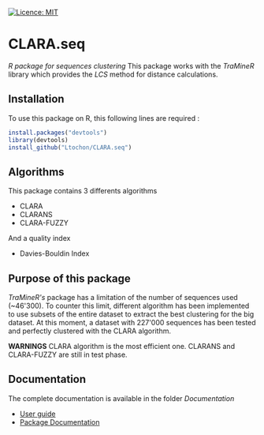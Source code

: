 [![Licence: MIT](https://img.shields.io/badge/Licence-MIT-yellow.svg)](https://opensource.org/licenses/MIT)
# CLARA.seq
*R package for sequences clustering*
This package works with the *TraMineR* library which provides the *LCS* method for distance calculations.

## Installation
To use this package on R, this following lines are required :
```R
install.packages("devtools")
library(devtools)
install_github("Ltochon/CLARA.seq")
```

## Algorithms
This package contains 3 differents algorithms
- CLARA
- CLARANS
- CLARA-FUZZY

And a quality index 
- Davies-Bouldin Index

## Purpose of this package
*TraMineR's* package has a limitation of the number of sequences used (~46'300). To counter this limit, different algorithm has been implemented to use subsets of the entire dataset to extract the best clustering for the big dataset.
At this moment, a dataset with 227'000 sequences has been tested and perfectly clustered with the CLARA algorithm.

**WARNINGS** CLARA algorithm is the most efficient one. CLARANS and CLARA-FUZZY are still in test phase.   

## Documentation
The complete documentation is available in the folder *Documentation*
- [User guide](https://github.com/Ltochon/CLARA.seq/blob/master/Documentation/user_guide.pdf)
- [Package Documentation](https://github.com/Ltochon/CLARA.seq/blob/master/Documentation/CLARA.seq_0.1.0.pdf)
